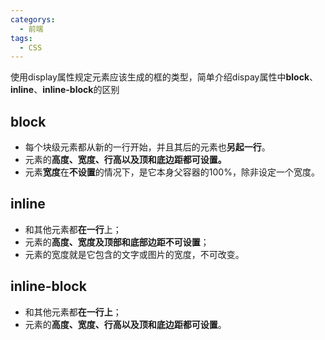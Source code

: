 ```yaml
---
categorys:
  - 前端
tags:
  - CSS
---
```


使用display属性规定元素应该生成的框的类型，简单介绍dispay属性中**block**、**inline**、**inline-block**的区别

## block

- 每个块级元素都从新的一行开始，并且其后的元素也**另起一行**。
- 元素的**高度、宽度、行高以及顶和底边距都可设置。**
- 元素**宽度**在**不设置**的情况下，是它本身父容器的100%，除非设定一个宽度。

## inline

- 和其他元素都**在一行**上；
- 元素的**高度、宽度及顶部和底部边距不可设置**；
- 元素的宽度就是它包含的文字或图片的宽度，不可改变。

## inline-block

- 和其他元素都**在一行上**；
- 元素的**高度、宽度、行高以及顶和底边距都可设置**。

